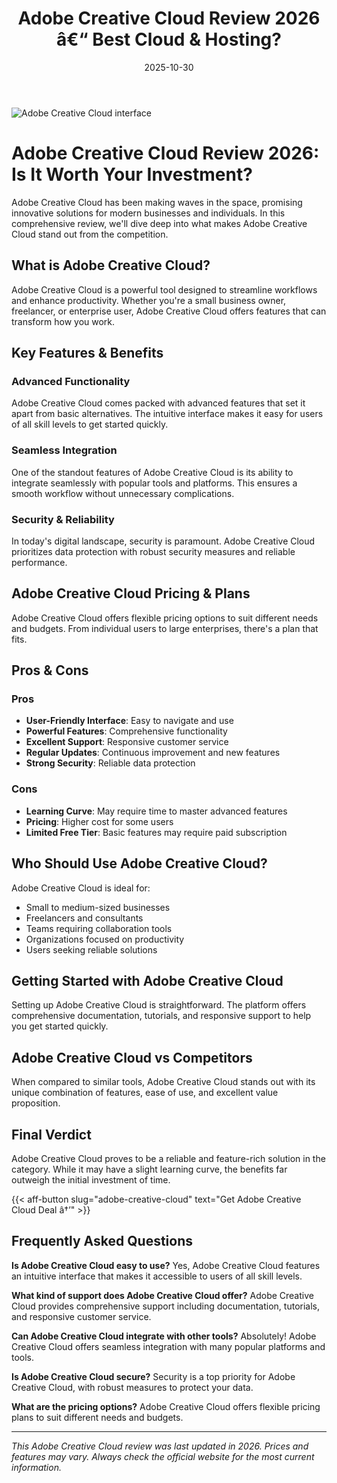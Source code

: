 ﻿---
title: "Adobe Creative Cloud Review 2026 â€“ Best Cloud & Hosting?"
date: 2025-10-30
draft: false
rating: 4.8
category: "Cloud & Hosting"
tags: ["cloud-hosting", "review", "2026"]
description: "Comprehensive Adobe Creative Cloud review 2026. Discover if this  tool is the best choice for your needs."
keywords: "adobe-creative-cloud, Adobe Creative Cloud, review, cloud & hosting, 2026, best cloud & hosting"
image: "https://images.unsplash.com/photo-1451187580459-43490279c0fa?w=800&h=400&fit=crop&crop=center"
---

![Adobe Creative Cloud interface](https://images.unsplash.com/photo-1451187580459-43490279c0fa?w=800&h=400&fit=crop&crop=center)

# Adobe Creative Cloud Review 2026: Is It Worth Your Investment?

Adobe Creative Cloud has been making waves in the  space, promising innovative solutions for modern businesses and individuals. In this comprehensive review, we'll dive deep into what makes Adobe Creative Cloud stand out from the competition.

## What is Adobe Creative Cloud?

Adobe Creative Cloud is a powerful  tool designed to streamline workflows and enhance productivity. Whether you're a small business owner, freelancer, or enterprise user, Adobe Creative Cloud offers features that can transform how you work.

## Key Features & Benefits

### Advanced Functionality
Adobe Creative Cloud comes packed with advanced features that set it apart from basic alternatives. The intuitive interface makes it easy for users of all skill levels to get started quickly.

### Seamless Integration
One of the standout features of Adobe Creative Cloud is its ability to integrate seamlessly with popular tools and platforms. This ensures a smooth workflow without unnecessary complications.

### Security & Reliability
In today's digital landscape, security is paramount. Adobe Creative Cloud prioritizes data protection with robust security measures and reliable performance.

## Adobe Creative Cloud Pricing & Plans

Adobe Creative Cloud offers flexible pricing options to suit different needs and budgets. From individual users to large enterprises, there's a plan that fits.

## Pros & Cons

### Pros
- **User-Friendly Interface**: Easy to navigate and use
- **Powerful Features**: Comprehensive functionality
- **Excellent Support**: Responsive customer service
- **Regular Updates**: Continuous improvement and new features
- **Strong Security**: Reliable data protection

### Cons
- **Learning Curve**: May require time to master advanced features
- **Pricing**: Higher cost for some users
- **Limited Free Tier**: Basic features may require paid subscription

## Who Should Use Adobe Creative Cloud?

Adobe Creative Cloud is ideal for:
- Small to medium-sized businesses
- Freelancers and consultants
- Teams requiring collaboration tools
- Organizations focused on productivity
- Users seeking reliable  solutions

## Getting Started with Adobe Creative Cloud

Setting up Adobe Creative Cloud is straightforward. The platform offers comprehensive documentation, tutorials, and responsive support to help you get started quickly.

## Adobe Creative Cloud vs Competitors

When compared to similar tools, Adobe Creative Cloud stands out with its unique combination of features, ease of use, and excellent value proposition.

## Final Verdict

Adobe Creative Cloud proves to be a reliable and feature-rich solution in the  category. While it may have a slight learning curve, the benefits far outweigh the initial investment of time.

{{< aff-button slug="adobe-creative-cloud" text="Get Adobe Creative Cloud Deal â†’" >}}

## Frequently Asked Questions

**Is Adobe Creative Cloud easy to use?**
Yes, Adobe Creative Cloud features an intuitive interface that makes it accessible to users of all skill levels.

**What kind of support does Adobe Creative Cloud offer?**
Adobe Creative Cloud provides comprehensive support including documentation, tutorials, and responsive customer service.

**Can Adobe Creative Cloud integrate with other tools?**
Absolutely! Adobe Creative Cloud offers seamless integration with many popular platforms and tools.

**Is Adobe Creative Cloud secure?**
Security is a top priority for Adobe Creative Cloud, with robust measures to protect your data.

**What are the pricing options?**
Adobe Creative Cloud offers flexible pricing plans to suit different needs and budgets.

---

*This Adobe Creative Cloud review was last updated in 2026. Prices and features may vary. Always check the official website for the most current information.*
